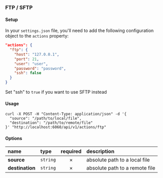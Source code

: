 ### FTP / SFTP

#### Setup

In your `settings.json` file, you'll need to add the following configuration object to the `actions` property:

```json
"actions": {
  "ftp": {
    "host": "127.0.0.1",
    "port": 21,
    "user": "user",
    "password": "password",
    "ssh": false
  }
}
```
Set "ssh" to `true` if you want to use SFTP instead

#### Usage

```cURL
curl -X POST -H "Content-Type: application/json" -d '{
  "source": "/path/to/local/file",
  "destination": "/path/to/remote/file"
}' "http://localhost:6060/api/v1/actions/ftp"
```

#### Options

|name|type|required|description|
|:---|:---|:---:|:---|
|**source**|`string`|&times;|absolute path to a local file|
|**destination**|`string`|&times;|absolute path to a remote file|
